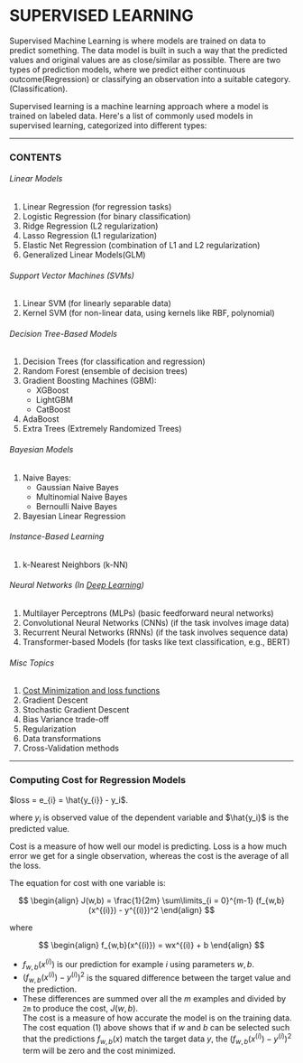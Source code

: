# SUPERVISED LEARNING

Supervised Machine Learning is where models are trained on data to predict something. The data model is built in such a way that the predicted values and original values are as close/similar as possible.
There are two types of prediction models, where we predict either continuous outcome(Regression) or classifying an observation into a suitable category.(Classification).

Supervised learning is a machine learning approach where a model is trained on labeled data. Here's a list of commonly used models in supervised learning, categorized into different types:

---

### CONTENTS

###### Linear Models

1. Linear Regression (for regression tasks)
2. Logistic Regression (for binary classification)
3. Ridge Regression (L2 regularization)
4. Lasso Regression (L1 regularization)
5. Elastic Net Regression (combination of L1 and L2 regularization)
6. Generalized Linear Models(GLM)

###### Support Vector Machines (SVMs)

1. Linear SVM (for linearly separable data)
2. Kernel SVM (for non-linear data, using kernels like RBF, polynomial)

###### Decision Tree-Based Models

1. Decision Trees (for classification and regression)
2. Random Forest (ensemble of decision trees)
3. Gradient Boosting Machines (GBM):
   - XGBoost
   - LightGBM
   - CatBoost
4. AdaBoost
5. Extra Trees (Extremely Randomized Trees)

###### Bayesian Models

1. Naive Bayes:
   - Gaussian Naive Bayes
   - Multinomial Naive Bayes
   - Bernoulli Naive Bayes
2. Bayesian Linear Regression

###### Instance-Based Learning

1. k-Nearest Neighbors (k-NN)

###### Neural Networks (In [Deep Learning](../DeepLearning/README.md))

1. Multilayer Perceptrons (MLPs) (basic feedforward neural networks)
2. Convolutional Neural Networks (CNNs) (if the task involves image data)
3. Recurrent Neural Networks (RNNs) (if the task involves sequence data)
4. Transformer-based Models (for tasks like text classification, e.g., BERT)

###### Misc Topics

1. [Cost Minimization and loss functions](#computing-cost-for-regression-models)
2. Gradient Descent
3. Stochastic Gradient Descent
4. Bias Variance trade-off
5. Regularization
6. Data transformations
7. Cross-Validation methods

---

### Computing Cost for Regression Models

$loss = e_{i} = \hat{y_{i}} - y_i$.

where $y_i$ is observed value of the dependent variable and $\hat{y_i}$ is the predicted value.

Cost is a measure of how well our model is predicting.
Loss is a how much error we get for a single observation, whereas the cost is the average of all the loss.

The equation for cost with one variable is:

$$
\begin{align}
J(w,b) = \frac{1}{2m} \sum\limits_{i = 0}^{m-1} (f_{w,b}(x^{(i)}) - y^{(i)})^2
\end{align}
$$

where

$$
\begin{align}
f_{w,b}(x^{(i)}) = wx^{(i)} + b
\end{align}
$$

- $f_{w,b}(x^{(i)})$ is our prediction for example $i$ using parameters $w,b$.
- $(f_{w,b}(x^{(i)}) - y^{(i)})^2$ is the squared difference between the target value and the prediction.
- These differences are summed over all the $m$ examples and divided by `2m` to produce the cost, $J(w,b)$.  
  The cost is a measure of how accurate the model is on the training data. The cost equation (1) above shows that if $w$ and $b$ can be selected such that the predictions $f_{w,b}(x)$ match the target data $y$, the $(f_{w,b}(x^{(i)}) - y^{(i)})^2$ term will be zero and the cost minimized.
